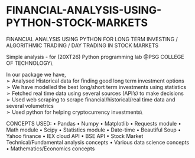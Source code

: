 # FINANCIAL-ANALYSIS-USING-PYTHON-STOCK-MARKETS

FINANCIAL ANALYSIS USING PYTHON FOR LONG TERM INVESTING /
ALGORITHMIC TRADING / DAY TRADING IN STOCK MARKETS

Simple analysis - for (20XT26) Python programming lab @PSG COLLEGE OF TECHNOLOGY\

In our package we have,\
➢ Analysed Historical data for finding good long term investment options\
➢ We have modelled the best long/short term investments using statistics\
➢ Fetched real time data using several sources (API’s) to make decisions\
➢ Used web scraping to scrape financial/historical/real time data and\
several volumetrics\
➢ Used python for helping cryptocurrency investments\

CONCEPTS USED:
• Pandas
• Numpy
• Matplotlib
• Requests module
• Math module
• Scipy
• Statistics module
• Date-time
• Beautiful Soup
• Yahoo finance
• IEX cloud API
• BSE API
• Stock Market Technical/Fundamental analysis concepts
• Various data science concepts
• Mathematics/Economics concepts
